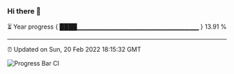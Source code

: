### Hi there 👋

⏳ Year progress { ████▁▁▁▁▁▁▁▁▁▁▁▁▁▁▁▁▁▁▁▁▁▁▁▁▁▁ } 13.91 %

---

⏰ Updated on Sun, 20 Feb 2022 18:15:32 GMT

![Progress Bar CI](https://github.com/liununu/liununu/workflows/Progress%20Bar%20CI/badge.svg)
